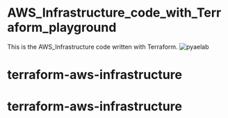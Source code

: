 # AWS_Infrastructure_code_with_Terraform_playground

This is the AWS_Infrastructure code written with Terraform.
![pyaelab](https://github.com/Impyaephyo/AWS_Infrastructure_code_with_Terraform/assets/77662642/9faa9ed1-29c8-4b9a-9ebd-a6add601a0c2)
# terraform-aws-infrastructure
# terraform-aws-infrastructure
